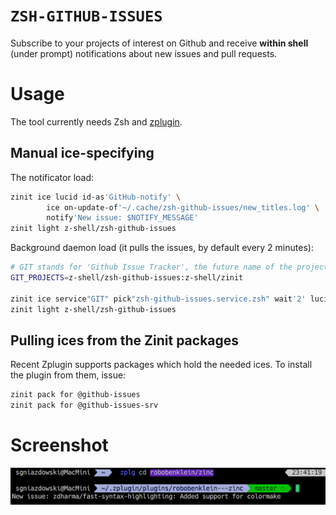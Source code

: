 # `ZSH-GITHUB-ISSUES`

Subscribe to your projects of interest on Github and receive **within shell** (under
prompt) notifications about new issues and pull requests.

# Usage

The tool currently needs Zsh and [zplugin](https://github.com/z-shell/zinit).

## Manual ice-specifying

The notificator load:
```zsh
zinit ice lucid id-as'GitHub-notify' \
        ice on-update-of'~/.cache/zsh-github-issues/new_titles.log' \
        notify'New issue: $NOTIFY_MESSAGE'
zinit light z-shell/zsh-github-issues
```

Background daemon load (it pulls the issues, by default every 2 minutes):
```zsh
# GIT stands for 'Github Issue Tracker', the future name of the project
GIT_PROJECTS=z-shell/zsh-github-issues:z-shell/zinit

zinit ice service"GIT" pick"zsh-github-issues.service.zsh" wait'2' lucid
zinit light z-shell/zsh-github-issues
```

## Pulling ices from the Zinit packages

Recent Zplugin supports packages which hold the needed ices. To install the plugin from
them, issue:

```zsh
zinit pack for @github-issues
zinit pack for @github-issues-srv
```

# Screenshot

![screenshot](https://raw.githubusercontent.com/z-shell/zsh-github-issues/main/img/git.png)
<!-- vim:set tw=89: -->
